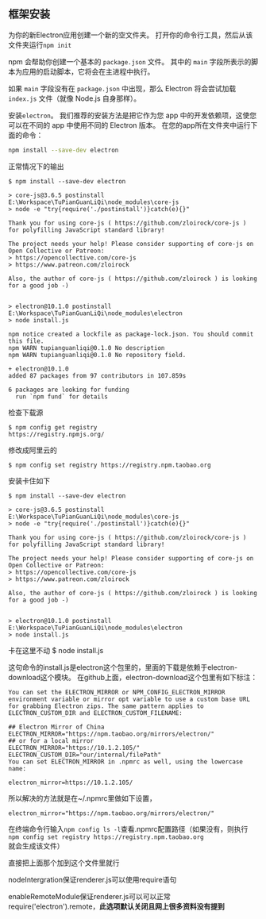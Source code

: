 ## 框架安装

为你的新Electron应用创建一个新的空文件夹。 打开你的命令行工具，然后从该文件夹运行`npm init`

npm 会帮助你创建一个基本的 `package.json` 文件。 其中的 `main` 字段所表示的脚本为应用的启动脚本，它将会在主进程中执行。 

如果 `main` 字段没有在 `package.json` 中出现，那么 Electron 将会尝试加载 `index.js` 文件（就像 Node.js 自身那样）。

安装`electron`。 我们推荐的安装方法是把它作为您 app 中的开发依赖项，这使您可以在不同的 app 中使用不同的 Electron 版本。 在您的app所在文件夹中运行下面的命令：

```sh
npm install --save-dev electron
```

正常情况下的输出

```
$ npm install --save-dev electron

> core-js@3.6.5 postinstall E:\Workspace\TuPianGuanLiQi\node_modules\core-js
> node -e "try{require('./postinstall')}catch(e){}"

Thank you for using core-js ( https://github.com/zloirock/core-js ) for polyfilling JavaScript standard library!

The project needs your help! Please consider supporting of core-js on Open Collective or Patreon:
> https://opencollective.com/core-js
> https://www.patreon.com/zloirock

Also, the author of core-js ( https://github.com/zloirock ) is looking for a good job -)


> electron@10.1.0 postinstall E:\Workspace\TuPianGuanLiQi\node_modules\electron
> node install.js

npm notice created a lockfile as package-lock.json. You should commit this file.
npm WARN tupianguanliqi@0.1.0 No description
npm WARN tupianguanliqi@0.1.0 No repository field.

+ electron@10.1.0
added 87 packages from 97 contributors in 107.859s

6 packages are looking for funding
  run `npm fund` for details
```

检查下载源

```
$ npm config get registry
https://registry.npmjs.org/
```

修改成阿里云的

```
$ npm config set registry https://registry.npm.taobao.org
```

安装卡住如下

```
$ npm install --save-dev electron

> core-js@3.6.5 postinstall E:\Workspace\TuPianGuanLiQi\node_modules\core-js
> node -e "try{require('./postinstall')}catch(e){}"

Thank you for using core-js ( https://github.com/zloirock/core-js ) for polyfilling JavaScript standard library!

The project needs your help! Please consider supporting of core-js on Open Collective or Patreon:
> https://opencollective.com/core-js
> https://www.patreon.com/zloirock

Also, the author of core-js ( https://github.com/zloirock ) is looking for a good job -)


> electron@10.1.0 postinstall E:\Workspace\TuPianGuanLiQi\node_modules\electron
> node install.js

```

卡在这里不动 $ node install.js

这句命令的install.js是electron这个包里的，里面的下载是依赖于electron-download这个模块。
 在github上面，electron-download这个包里有如下标注：

```
You can set the ELECTRON_MIRROR or NPM_CONFIG_ELECTRON_MIRROR environment variable or mirror opt variable to use a custom base URL for grabbing Electron zips. The same pattern applies to ELECTRON_CUSTOM_DIR and ELECTRON_CUSTOM_FILENAME:

## Electron Mirror of China
ELECTRON_MIRROR="https://npm.taobao.org/mirrors/electron/"
## or for a local mirror
ELECTRON_MIRROR="https://10.1.2.105/"
ELECTRON_CUSTOM_DIR="our/internal/filePath"
You can set ELECTRON_MIRROR in .npmrc as well, using the lowercase name:

electron_mirror=https://10.1.2.105/
```

所以解决的方法就是在~/.npmrc里做如下设置，

```
electron_mirror="https://npm.taobao.org/mirrors/electron/"
```

在终端命令行输入`npm config ls -l`查看.npmrc配置路径（如果没有，则执行`npm config set registry https://registry.npm.taobao.org`就会生成该文件）

直接把上面那个加到这个文件里就行

nodeIntergration保证renderer.js可以使用require语句

enableRemoteModule保证renderer.js可以可以正常require('electron').remote，**此选项默认关闭且网上很多资料没有提到**